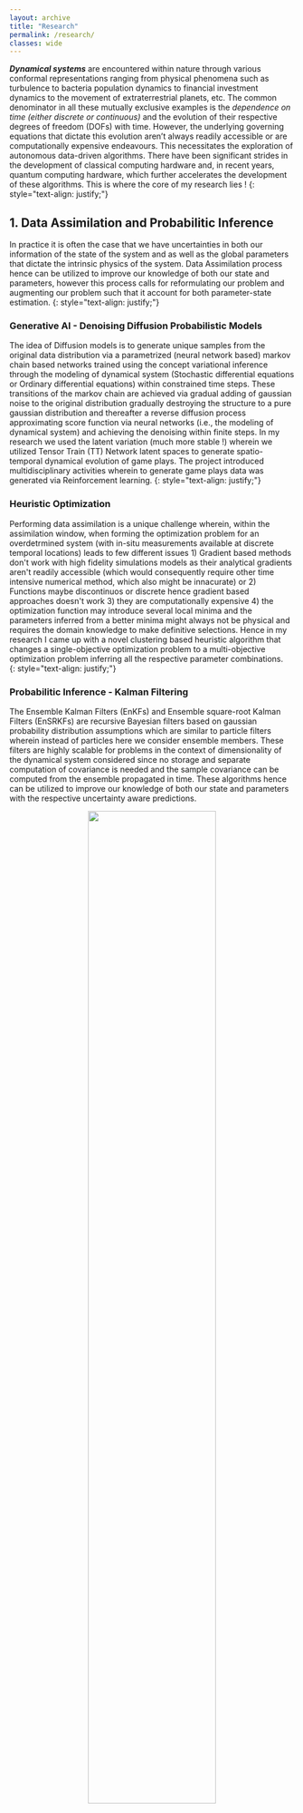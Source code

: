 ```yaml
---
layout: archive
title: "Research"
permalink: /research/
classes: wide
---
```

 
***Dynamical systems*** are encountered within nature through various conformal representations ranging from physical phenomena such as turbulence to bacteria population dynamics to financial investment dynamics to the movement of extraterrestrial planets, etc. The common denominator in all these mutually exclusive examples is the *dependence on time (either discrete or continuous)* and the evolution of their respective degrees of freedom (DOFs) with time. However, the underlying governing equations that dictate this evolution aren’t always readily accessible or are computationally expensive endeavours. This necessitates the exploration of autonomous data-driven algorithms. There have been significant strides in the development of classical computing hardware and, in recent years, quantum computing hardware, which further accelerates the development of these algorithms. This is where the core of my research lies !
{: style="text-align: justify;"}

## 1. Data Assimilation and Probabilitic Inference
In practice it is often the case that we have uncertainties in both our information of the state of the system and as well as the global parameters that dictate the intrinsic physics of the system. Data Assimilation process hence can be utilized to improve our knowledge of both our state and parameters, however this process calls for reformulating our problem and augmenting our problem such that it account for both parameter-state estimation. 
{: style="text-align: justify;"}  

### Generative AI - Denoising Diffusion Probabilistic Models 
The idea of Diffusion models is to generate unique samples from the original data distribution via a parametrized (neural network based) markov chain based networks trained using the concept variational inference through the modeling of dynamical system (Stochastic differential equations or Ordinary differential equations) within constrained time steps. These transitions of the markov chain are achieved via gradual adding of gaussian noise to the original distribution gradually destroying the structure to a pure gaussian distribution and thereafter a reverse diffusion process approximating score function via neural networks (i.e., the modeling of dynamical system) and achieving the denoising within finite steps. In my research we used the latent variation (much more stable !) wherein we utilized Tensor Train (TT) Network latent spaces to generate spatio-temporal dynamical evolution of game plays. The project introduced multidisciplinary activities wherein to generate game plays data was generated via Reinforcement learning. 
{: style="text-align: justify;"}

### Heuristic Optimization 
Performing data assimilation is a unique challenge wherein, within the assimilation window, when forming the optimization problem for an overdetrmined system (with in-situ measurements available at discrete temporal locations) leads to few different issues 1) Gradient based methods don't work with high fidelity simulations models as their analytical gradients aren't readily accessible (which would consequently require other time intensive numerical method, which also might be innacurate) or 2) Functions maybe discontinuos or discrete hence gradient based approaches doesn't work 3) they are computationally expensive 4) the optimization function may introduce several local minima and the parameters inferred from a better minima might always not be physical and requires the domain knowledge to make definitive selections. Hence in my research I came up with a novel clustering based heuristic algorithm that changes a single-objective optimization problem to a multi-objective optimization problem inferring all the respective parameter combinations.     
{: style="text-align: justify;"}

### Probabilitic Inference - Kalman Filtering
The Ensemble Kalman Filters (EnKFs) and Ensemble square-root Kalman Filters (EnSRKFs) are recursive Bayesian filters based on gaussian probability distribution assumptions which are similar to particle filters wherein instead of particles here we consider ensemble members. These filters are highly scalable for problems in the context of dimensionality of the dynamical system considered since no storage and separate computation of covariance is needed and the sample covariance can be computed from the ensemble propagated in time. These algorithms hence can be utilized to improve our knowledge of both our state and parameters with the respective uncertainty aware predictions.
<center><p float="center">
  <img src="/images/ENKF_L63" width="67%" />
</p></center>

## 2. Deep learning and Chaotic dynamical systems
Chaotic systems exhibit extreme sensitivity to the initial conditions, which makes it a challenging problem coupled with the range of spatio-temporal characteristics exhibited by the system. These complexities in the dynamics of forecasting/prediction of complex systems are often encountered in various scientific disciplines and are also in their nascent stages for the exploration of machine learning as the gateway. The universality of the deep-learning framework being able to approximate a continuous function (within a specified range) in such cases, i.e. time series problems, raises the idea of being able to formulate an autonomous dynamical system. Hence, so far I have explored the following:  
{: style="text-align: justify;"}

### Quantum gated recurrent neural networks (MSc Thesis @ Imperial College London)

I am currently investigating Quantum machine learning algorithms and their ability to tackle chaotic dynamical systems in a *teacher forced setting*. The work introduces Quantum LSTMs and Quantum GRUs. So far we benchmarked these model on a simple yet tricky toy problem, i.e. sine trigonometric function, which was used as a benchmark to generalize the comparison from an interpretability standpoint. The better *expressiveness* of the quantum versions of LSTMs & GRUs was observed with faster convergence, robustness to the varying level of gaussian noise within data and way less parameter count compared to classical versions to achieve same MSE loss with the constraint on epochs.
{: style="text-align: justify;"}

<center><p float="center">
  <img src="/images/QuantumVc.png" width="46%" /> &nbsp; &nbsp; &nbsp; &nbsp;
  <img src="/images/l63_expdivLR.gif" width="38%" />
</p></center>

### Classical gated recurrent neural networks - An autonomous dynamical system !

In this work classical deep-learning frameworks, i.e. gated recurrent neural networks (LSTMs & GRUs) were used to formulate an autonomous chaotic dynamical system. The chaotic dynamical systems used for this purpose were Lorenz'63 and Lorenz'96 system. A novel methodical foundation was laid out for the architectural design of the problem statement, and robust hyper-parameters optimization was carried out via [Recycle validation](https://www.sciencedirect.com/science/article/abs/pii/S0893608021001969) and Bayesian optimization with [TPE sampling](https://optuna.readthedocs.io/en/stable/reference/samplers/generated/optuna.samplers.TPESampler.html#optuna.samplers.TPESampler). The methodology proposed was tested extensively for various metrics, i.e. accurate predictions of (i) the *probability density functions (PDFs)* of the DOFs, (ii) spectral properties visualized via *Discrete Fourier transform (DFT)* analysis, (iii) Capturing of the *Prediction horizon* in terms of the first few *Lyapunov times* and the stability of the chaotic system in terms of the (iv) *Leading Lyapunov exponent* computation. The outcomes of the research will be published soon ! 
{: style="text-align: justify;"}

<center><p float="center">
  <img src="/images/ClassicalGRNN.png" width="43%" /> &nbsp; &nbsp; &nbsp; &nbsp;
  <img src="/images/l96_web.gif" width="52%" />
</p></center>

## 3. Deep learning and Reduced order models (ROMs)

Physics based high-fidelity predictions demand high spatio-temporal resolutions, which often leads to the mathematical modeling of large scale complex non-linear phenomenas into a high degree of freedom (DOF) dynamical system. However, conventional numerical methods used to develop dicretized solutions, give rise to increased utilization of computational resources which is often prohibitive. Hence, one of the objectives of my research is to develop deep learning based models that project these high-dimensional space to a lower dimensional space/manifold, wherein the reduced representation is the projection of the large scale physical features, with minimum loss.       
{: style="text-align: justify;"}

### State estimation using deep learning - Leveraging reduced order models (ROMs)  
State estimation problems are one of the paramount application areas, that is well-established in fluid mechanics, and is often used in the applied subjects of
design optimization and active flow control. In this work we try to leverage reduced order models (ROMs) as an effecient mediator to protect loss of information and a computational cheaper alternative. In this work, we proposed a novel deep learning-based state estimation framework that learns from sequential sensory data placed around the circumference of the 2D cylinder. A feedforward neural network based auto-encoder was used as an ROM to project high-dimensional space to the low-order manifold where LSTMs are used for the teacher-forced evolution of the low-order manifold taking sequential sensory data as input. More details about this work can be found [[here]](https://pranavsciml.github.io/publication/JCP_Y2022).
{: style="text-align: justify;"}

<center><p float="center">
  <img src="/images/JCP.gif" width="67%" />
</p></center>

### Deep learning based effecient data-driven reduced-order model (ROMs) for temporal evolution
In this work we develop a novel deep learning framework DL-ROM (deep learning—reduced order modeling) which is based on a 3D-Unet convolution network capable of performing non-linear projections to reduced order states which is further projected back to the future state of the system, thereby forming a dynamical system. Conventionally ROMs in the literature focussed on linear projection of the higher-order manifolds to lower-dimensional space using dimensionality reduction techniques which often results in loss of information. However, in this work we show, DL-ROM can create highly accurate reconstructions from the low-order manifold and is thus able to efficiently predict future time steps by temporally traversing in the learned reduced state. More details about this work can be found [[here]](https://pranavsciml.github.io/publication/POF_Y2021) 
{: style="text-align: justify;"}

<center><p float="center">
  <img src="/images/LabelCylinder_f.gif" width="52%">
</p></center>


## 4. Unmanned Aerial Vehicles
Fabricated state-of-the-art, all-composite, Vertical Take Off and Landing Unmanned aerial vehicle (VTOL-UAV) with automatic tilt rotor mechanism using Vacuum Bagging process for HADR missions (Mehar Baba Prize competition). Improved the aerodynamic efficiency (Lift/Drag Ratio) of VTOL-UAV by introducing C-curve wing-lets by 10%, thereby enhancing the crashworthiness of the system. Developed the 3D CAD model of the UAV and tilt rotor mechanism on *Solidworks*. Carried out 3D CFD Simulations using *K-omega turbulence model* to evaluate the Coefficient of lift and drag of the VTOL-UAV. Numerical experiments were performed on *ANSYS Fluent* and *OpenFOAM*.
{: style="text-align: justify;"}

<center><p float="center">
  <img src="/images/UAV.png" width="76%" />
</p></center>

<br/>

## Selected Course Projects

### Computational Fluid Dynamics
  * Implementation of second & fourth order accurate finite difference schemes for 2D Laplace Equation.
  * Implementation of a finite-difference FORTRAN code using Adams-Bashforth and Runge-Kutta numerical schemes for 2D compressible Navier-Stokes equations (Flow around cylinder) with periodic boundary conditions.
  * Carried out 2D/3D CFD simulations around airfoils via vortex lattice method (VLM), Reynolds-averaged Navier–Stokes (RANS) [Turbulence Models: Spallart allamaras, K-Omega SST, k-epsilon] and Spectral/Hp Element Methods via softwares XFOIL, StarCCM+ and Nektar++ respectively.
{: style="text-align: justify;"}

### Computational Linear Algebra and Machine Learning
  * Implementation of partial/complete pivoting LU factorization algorithms for discretized integral equations.
  * Support vector machine (SVM) for NASA asteroid classification.
  * Convolution NNs for prediction of angle of attack (AoA) of airfoils from 2D snapshots.
  * Feedforward neural networks to predict mechanical properties of fibre composites. 
  * LSTMs for the predictions of air speed based on sequential data from the hot wire measurements in a wind tunnel.
  

{: style="text-align: justify;"}





